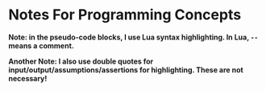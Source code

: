# Notes For Programming Concepts

**Note: in the pseudo-code blocks, I use Lua syntax highlighting. In Lua, `--` means a comment.**

**Another Note: I also use double quotes for input/output/assumptions/assertions for highlighting. These are not necessary!**
